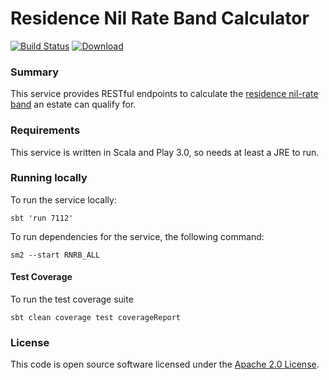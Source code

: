 # Residence Nil Rate Band Calculator 

[![Build Status](https://travis-ci.org/hmrc/residence-nil-rate-band-calculator.svg?branch=master)](https://travis-ci.org/hmrc/residence-nil-rate-band-calculator) [ ![Download](https://api.bintray.com/packages/hmrc/releases/residence-nil-rate-band-calculator/images/download.svg) ](https://bintray.com/hmrc/releases/residence-nil-rate-band-calculator/_latestVersion)

### Summary
This service provides RESTful endpoints to calculate the [residence nil-rate band](https://www.gov.uk/guidance/inheritance-tax-residence-nil-rate-band) an estate can qualify for.

### Requirements
This service is written in Scala and Play 3.0, so needs at least a JRE to run.

### Running locally
To run the service locally:

    sbt 'run 7112'

To run dependencies for the service, the following command:

    sm2 --start RNRB_ALL

#### Test Coverage
To run the test coverage suite

`sbt clean coverage test coverageReport`

### License

This code is open source software licensed under the [Apache 2.0 License]("http://www.apache.org/licenses/LICENSE-2.0.html").


